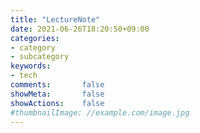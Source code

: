 ```yaml
---
title: "LectureNote"
date: 2021-06-26T18:20:50+09:00
categories:
- category
- subcategory
keywords:
- tech
comments:       false
showMeta:       false
showActions:    false
#thumbnailImage: //example.com/image.jpg
---
```


